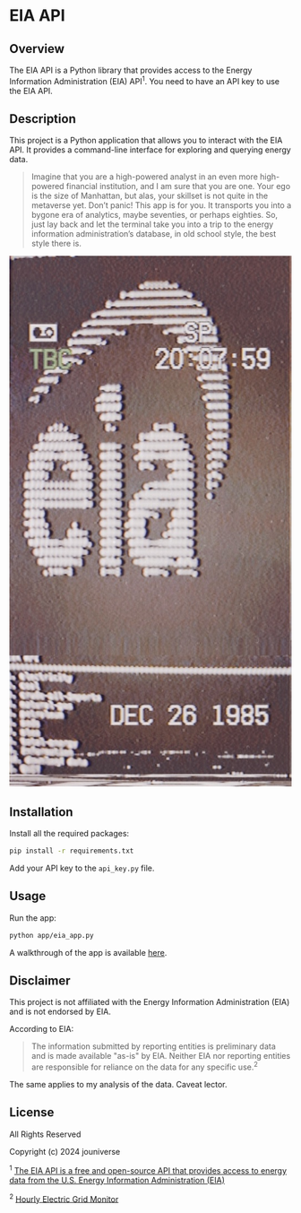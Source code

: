 # EIA API

## Overview

The EIA API is a Python library that provides access to the Energy Information Administration (EIA) API<sup>1</sup>. You need to have an API key to use the EIA API.

## Description

This project is a Python application that allows you to interact with the EIA API. It provides a command-line interface for exploring and querying energy data.

> Imagine that you are a high-powered analyst in an even more high-powered financial institution, and I am sure that you are one. Your ego is the size of Manhattan, but alas, your skillset is not quite in the metaverse yet. Don’t panic! This app is for you. It transports you into a bygone era of analytics, maybe seventies, or perhaps eighties. So, just lay back and let the terminal take you into a trip to the energy information administration’s database, in old school style, the best style there is.

![EIA API MENU](./app/imgs/menu.JPG)

## Installation

Install all the required packages:

```bash
pip install -r requirements.txt
```

Add your API key to the `api_key.py` file.

## Usage

Run the app:

```bash
python app/eia_app.py
```

A walkthrough of the app is available [here](https://youtu.be/LLWuH_CcbYE).

## Disclaimer

This project is not affiliated with the Energy Information Administration (EIA) and is not endorsed by EIA.

According to EIA:

> The information submitted by reporting entities is preliminary data and is made available "as-is" by EIA. Neither EIA nor reporting entities are responsible for reliance on the data for any specific use.<sup>2</sup>

The same applies to my analysis of the data. Caveat lector.

## License

All Rights Reserved

Copyright (c) 2024 jouniverse

<sup>1</sup> [The EIA API is a free and open-source API that provides access to energy data from the U.S. Energy Information Administration (EIA)](https://www.eia.gov/opendata/index.php)

<sup>2</sup> [Hourly Electric Grid Monitor](https://www.eia.gov/electricity/gridmonitor/dashboard/electric_overview/US48/US48)
